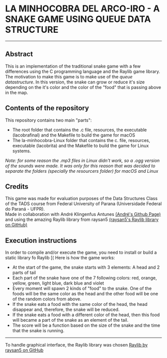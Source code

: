 # LA MINHOCOBRA DEL ARCO-IRO  - A SNAKE GAME USING QUEUE DATA STRUCTURE
---
## Abstract  
This is an implementation of the traditional snake game with a few differences using the C programming language and the Raylib game library. The motivation to make this game is to make use of the *queue datastructure*. In this version, the snake can grow or reduce it's size depending on the it's color and the color of the "food" that is passing above in the map.  
  
## Contents of the repository  
This repository contains two main "parts":
- The root folder that contains the .c file, resources, the executable (lacobrafinal) and the Makefile to build the game for macOS
- The la-minhocobra-Linux folder that contains the c. file, resources, executable (lacobrita) and the Makefile to build the game for Linux systems.

*Note: for some reason the .mp3 files in Linux didn't work, so a .ogg version of the sounds were made. It was only for this reason that was decided to separate the folders (specially the resourcers folder) for macOS and Linux*

## Credits
This game was made for evaluation purposes of the Data Structures Class of the TADS course from Federal University of Parana (Universidade Federal do Paraná - UFPR).  
Made in collaboration with André Klingenfus Antunes [(André's Github Page)](https://github.com/andrekantunes) and using the amazing Raylib library from raysan5 [(raysan5's Raylib library on GitHub)](https://github.com/raysan5/raylib)  

## Execution instructions
In order to compile and/or execute the game, you need to install or build a static library fo Raylib [( 
Here is how the game works:
- At the start of the game, the snake starts with 3 elements: A head and 2 parts of tail
- Each part of the snake have one of the 7 following colors: red, orange, yellow, green, light blue, dark blue and violet
- Every moment will spawn 2 kinds of "food" to the snake. One of the foods will be the same color as the head and the other food will be one of the random colors from above.
- If the snake eats a food with the same color of the head, the head disappear and, therefore, the snake will be reduced.
- If the snake eats a food with a different color of the head, then this food will became a part of the snake as an element of the tail.
- The score will be a function based on the size of the snake and the time that the snake is running.
---
To handle graphical interface, the Raylib library was chosen
[Raylib by raysan5 on GitHub](https://github.com/raysan5/raylib "RayLib GitHub repository")
